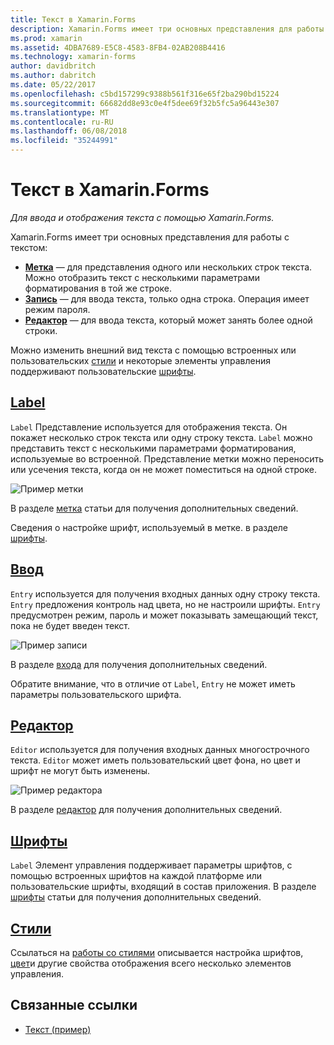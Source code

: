 ```yaml
---
title: Текст в Xamarin.Forms
description: Xamarin.Forms имеет три основных представления для работы с текстом, и в этой статье объясняется, как использовать их для ввода и отображения текста в Xamarin.Forms приложений.
ms.prod: xamarin
ms.assetid: 4DBA7689-E5C8-4583-8FB4-02AB208B4416
ms.technology: xamarin-forms
author: davidbritch
ms.author: dabritch
ms.date: 05/22/2017
ms.openlocfilehash: c5bd157299c9388b561f316e65f2ba290bd15224
ms.sourcegitcommit: 66682dd8e93c0e4f5dee69f32b5fc5a96443e307
ms.translationtype: MT
ms.contentlocale: ru-RU
ms.lasthandoff: 06/08/2018
ms.locfileid: "35244991"
---
```

# <a name="text-in-xamarinforms"></a>Текст в Xamarin.Forms

_Для ввода и отображения текста с помощью Xamarin.Forms._

Xamarin.Forms имеет три основных представления для работы с текстом:

- **[Метка](#Label)**  &mdash; для представления одного или нескольких строк текста. Можно отобразить текст с несколькими параметрами форматирования в той же строке.
- **[Запись](#Entry)**  &mdash; для ввода текста, только одна строка. Операция имеет режим пароля.
- **[Редактор](#Editor)**  &mdash; для ввода текста, который может занять более одной строки.

Можно изменить внешний вид текста с помощью встроенных или пользовательских [стили](#Styles) и некоторые элементы управления поддерживают пользовательские [шрифты](#Fonts).

<a name="Label" />

## <a name="labellabelmd"></a>[Label](label.md)

`Label` Представление используется для отображения текста. Он покажет несколько строк текста или одну строку текста. `Label` можно представить текст с несколькими параметрами форматирования, используемые во встроенной. Представление метки можно переносить или усечения текста, когда он не может поместиться на одной строке.

![](images/label.png "Пример метки")

В разделе [метка](label.md) статьи для получения дополнительных сведений.

Сведения о настройке шрифт, используемый в метке. в разделе [шрифты](fonts.md).

<a name="Entry" />

## <a name="entryentrymd"></a>[Ввод](entry.md)

`Entry` используется для получения входных данных одну строку текста. `Entry` предложения контроль над цвета, но не настроили шрифты. `Entry` предусмотрен режим, пароль и может показывать замещающий текст, пока не будет введен текст.

![](images/entry.png "Пример записи")

В разделе [входа](entry.md) для получения дополнительных сведений.

Обратите внимание, что в отличие от `Label`, `Entry` не может иметь параметры пользовательского шрифта.

<a name="Editor" />

## <a name="editoreditormd"></a>[Редактор](editor.md)

`Editor` используется для получения входных данных многострочного текста. `Editor` может иметь пользовательский цвет фона, но цвет и шрифт не могут быть изменены.

![](images/editor.png "Пример редактора")

В разделе [редактор](editor.md) для получения дополнительных сведений.

<a name="Fonts" />

## <a name="fontsfontsmd"></a>[Шрифты](fonts.md)

`Label` Элемент управления поддерживает параметры шрифтов, с помощью встроенных шрифтов на каждой платформе или пользовательские шрифты, входящий в состав приложения. В разделе [шрифты](fonts.md) статьи для получения дополнительных сведений.

<a name="Styles" />

## <a name="stylesstylesmd"></a>[Стили](styles.md)

Ссылаться на [работы со стилями](~/xamarin-forms/user-interface/styles/index.md) описывается настройка шрифтов, [цвет](~/xamarin-forms/user-interface/colors.md)и другие свойства отображения всего несколько элементов управления.



## <a name="related-links"></a>Связанные ссылки

- [Текст (пример)](https://developer.xamarin.com/samples/xamarin-forms/UserInterface/Text)
